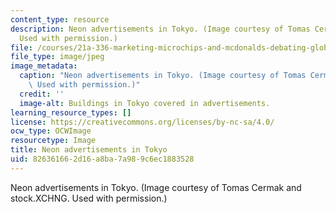 ```yaml
---
content_type: resource
description: Neon advertisements in Tokyo. (Image courtesy of Tomas Cermak and stock.XCHNG.
  Used with permission.)
file: /courses/21a-336-marketing-microchips-and-mcdonalds-debating-globalization-spring-2004/826361662d16a8ba7a989c6ec1883528_21a-336s04.jpg
file_type: image/jpeg
image_metadata:
  caption: "Neon advertisements in Tokyo. (Image courtesy of Tomas Cermak and\_[stock.XCHNG](http://www.sxc.hu/).\
    \ Used with permission.)"
  credit: ''
  image-alt: Buildings in Tokyo covered in advertisements.
learning_resource_types: []
license: https://creativecommons.org/licenses/by-nc-sa/4.0/
ocw_type: OCWImage
resourcetype: Image
title: Neon advertisements in Tokyo
uid: 82636166-2d16-a8ba-7a98-9c6ec1883528
---
```

Neon advertisements in Tokyo. (Image courtesy of Tomas Cermak and stock.XCHNG. Used with permission.)